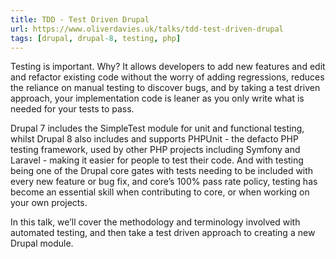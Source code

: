 ```yaml
---
title: TDD - Test Driven Drupal
url: https://www.oliverdavies.uk/talks/tdd-test-driven-drupal
tags: [drupal, drupal-8, testing, php]
---
```


Testing is important. Why? It allows developers to add new features and edit and
refactor existing code without the worry of adding regressions, reduces the
reliance on manual testing to discover bugs, and by taking a test driven
approach, your implementation code is leaner as you only write what is needed
for your tests to pass.

Drupal 7 includes the SimpleTest module for unit and functional testing, whilst
Drupal 8 also includes and supports PHPUnit - the defacto PHP testing framework,
used by other PHP projects including Symfony and Laravel - making it easier for
people to test their code. And with testing being one of the Drupal core gates
with tests needing to be included with every new feature or bug fix, and core’s
100% pass rate policy, testing has become an essential skill when contributing
to core, or when working on your own projects.

In this talk, we’ll cover the methodology and terminology involved with
automated testing, and then take a test driven approach to creating a new Drupal
module.
